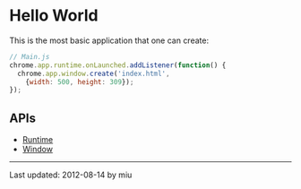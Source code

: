 # Hello World

This is the most basic application that one can create:

```javascript
// Main.js
chrome.app.runtime.onLaunched.addListener(function() {
  chrome.app.window.create('index.html',
    {width: 500, height: 309});
});
```

## APIs

* [Runtime](http://developer.chrome.com/trunk/apps/app.runtime.html)
* [Window](http://developer.chrome.com/trunk/apps/app.window.html)

---
Last updated: 2012-08-14 by miu
